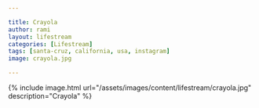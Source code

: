 ```yaml
---

title: Crayola
author: rami
layout: lifestream
categories: [Lifestream]
tags: [santa-cruz, california, usa, instagram]
image: crayola.jpg

---
```


{% include image.html url="/assets/images/content/lifestream/crayola.jpg" description="Crayola" %}
